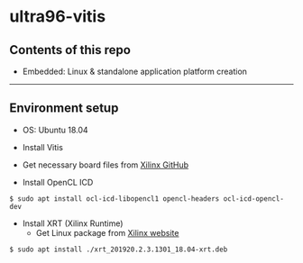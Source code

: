 # ultra96-vitis

## Contents of this repo

- Embedded: Linux & standalone application platform creation

***

## Environment setup

- OS: Ubuntu 18.04

- Install Vitis

- Get necessary board files from [Xilinx GitHub](https://github.com/Xilinx/XilinxBoardStore.git)

- Install OpenCL ICD

```shell-session
$ sudo apt install ocl-icd-libopencl1 opencl-headers ocl-icd-opencl-dev
```

- Install XRT (Xilinx Runtime)
  - Get Linux package from [Xilinx website](https://www.xilinx.com/products/boards-and-kits/alveo/u200.html#gettingStarted)

```shell-session
$ sudo apt install ./xrt_201920.2.3.1301_18.04-xrt.deb
```
